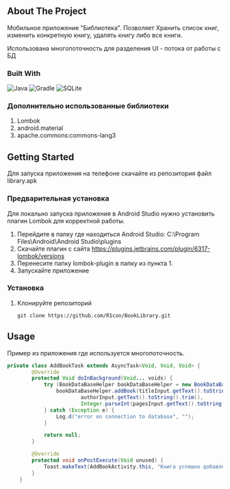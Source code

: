 
<!-- ABOUT THE PROJECT -->
## About The Project
Мобильное приложение "Библиотека". Позволяет Хранить список книг, изменить конкретную книгу, удалять книгу либо все книги.

Использована многопоточность для разделения UI - потока от работы с БД

### Built With
![Java](https://img.shields.io/badge/java-%23ED8B00.svg?style=for-the-badge&logo=java&logoColor=white)
![Gradle](https://img.shields.io/badge/Gradle-02303A.svg?style=for-the-badge&logo=Gradle&logoColor=white)
![SQLite](https://img.shields.io/badge/sqlite-%2307405e.svg?style=for-the-badge&logo=sqlite&logoColor=white)

### Дополнительно использованные библиотеки
1. Lombok
2. android.material
3. apache.commons:commons-lang3

<!-- GETTING STARTED -->
## Getting Started
Для запуска приложения на телефоне скачайте из репозитория файл library.apk
### Предварительная установка
Для локально запуска приложения в Android Studio нужно установить плагин Lombok для корректной работы.

1. Перейдите в папку где находиться Android Studio: C:\Program Files\Android\Android Studio\plugins
2. Скачайте плагин с сайта https://plugins.jetbrains.com/plugin/6317-lombok/versions
3. Перенесите папку lombok-plugin в папку из пункта 1.
4. Запускайте приложение

### Установка

1. Клонируйте репозиторий
   ```
   git clone https://github.com/R1con/BookLibrary.git
   ```

<!-- USAGE EXAMPLES -->
## Usage
Пример из приложения где используется многопоточность.
```java
private class AddBookTask extends AsyncTask<Void, Void, Void> {
        @Override
        protected Void doInBackground(Void... voids) {
            try (BookDataBaseHelper bookDataBaseHelper = new BookDataBaseHelper(AddBookActivity.this)) {
                bookDataBaseHelper.addBook(titleInput.getText().toString().trim(),
                        authorInput.getText().toString().trim(),
                        Integer.parseInt(pagesInput.getText().toString().trim()));
            } catch (Exception e) {
                Log.d("error on connection to database", "");
            }

            return null;
        }

        @Override
        protected void onPostExecute(Void unused) {
            Toast.makeText(AddBookActivity.this, "Книга успешно добавлена!", Toast.LENGTH_SHORT).show();
        }
    }
```